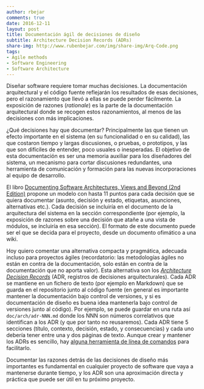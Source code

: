 ```yaml
---
author: rbejar
comments: true
date: 2016-12-11
layout: post
title: Documentación ágil de decisiones de diseño
subtitle: Architecture Decision Records (ADRs)
share-img: http://www.rubenbejar.com/img/share-img/Arq-Code.png
tags:
- Agile methods
- Software Engineering
- Software Architecture
---
```


Diseñar software requiere tomar muchas decisiones. La documentación arquitectural y el código fuente reflejarán los resultados de esas decisiones, pero el razonamiento que llevó a ellas se puede perder fácilmente. La exposición de razones (*rationale*) es la parte de la documentación arquitectural donde se recogen estos razonamientos, al menos de las decisiones con más implicaciones. 

¿Qué decisiones hay que documentar? Principalmente las que tienen un efecto importante en el sistema (en su funcionalidad o en su calidad), las que costaron tiempo y largas discusiones, o pruebas, o prototipos, y las que son difíciles de entender, poco usuales o inesperadas. El objetivo de esta documentación es ser una memoria auxiliar para los diseñadores del sistema, un mecanismo para cortar discusiones redundantes, una herramienta de comunicación y formación para las nuevas incorporaciones al equipo de desarrollo.

El libro [Documenting Software Architectures, Views and Beyond (2nd Edition)](https://resources.sei.cmu.edu/library/asset-view.cfm?assetID=30386) propone un modelo con hasta 11 puntos para cada decisión que se quiera documentar (asunto, decisión y estado, etiquetas, asunciones, alternativas etc.). Cada decisión se incluiría en el documento de la arquitectura del sistema en la sección correspondiente (por ejemplo, la exposición de razones sobre una decisión que atañe a una vista de módulos, se incluiría en esa sección). El formato de este documento puede ser el que se decida para el proyecto, desde un documento ofimático a una wiki.

Hoy quiero comentar una alternativa compacta y pragmática, adecuada incluso para proyectos ágiles (recordatorio: las metodologías ágiles no están en contra de la documentación, solo están en contra de la documentación que no aporta valor). Esta alternativa son los [*Architecture Decision Records*](http://thinkrelevance.com/blog/2011/11/15/documenting-architecture-decisions) (ADR, registros de decisiones arquitecturales). Cada ADR se mantiene en un fichero de texto (por ejemplo en Markdown) que se guarda en el repositorio junto al código fuente (en general es importante mantener la documentación bajo control de versiones, y si es documentación de diseño es buena idea mantenerla bajo control de versiones junto al código). Por ejemplo, se puede guardar en una ruta así `doc/arch/adr-NNN.md` donde los NNN son números correlativos que identifican a los ADR (y que por tanto no reusaremos). Cada ADR tiene 5 secciones (título, contexto, decisión, estado, y consecuencias) y cada uno debería tener entre una y dos páginas de texto. Aunque crear y mantener los ADRs es sencillo, hay [alguna herramienta de línea de comandos](https://github.com/npryce/adr-tools) para facilitarlo.

Documentar las razones detrás de las decisiones de diseño más importantes es fundamental en cualquier proyecto de software que vaya a mantenerse durante tiempo, y los ADR son una aproximación directa y práctica que puede ser útil en tu próximo proyecto.
